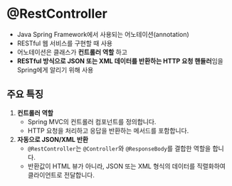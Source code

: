 
# @RestController
- Java Spring Framework에서 사용되는 어노테이션(annotation)
- RESTful 웹 서비스를 구현할 때 사용
- 어노테이션은 클래스가 **컨트롤러 역할** 하고
- **RESTful 방식으로 JSON 또는 XML 데이터를 반환하는 HTTP 요청 핸들러**임을 Spring에게 알리기 위해 사용
## 주요 특징
1. **컨트롤러 역할**
    - Spring MVC의 컨트롤러 컴포넌트를 정의합니다.
    - HTTP 요청을 처리하고 응답을 반환하는 메서드를 포함합니다.
2. **자동으로 JSON/XML 반환**
    - `@RestController`는 `@Controller`와 `@ResponseBody`를 결합한 역할을 합니다.
    - 반환값이 HTML 뷰가 아니라, JSON 또는 XML 형식의 데이터를 직렬화하여 클라이언트로 전달합니다.
